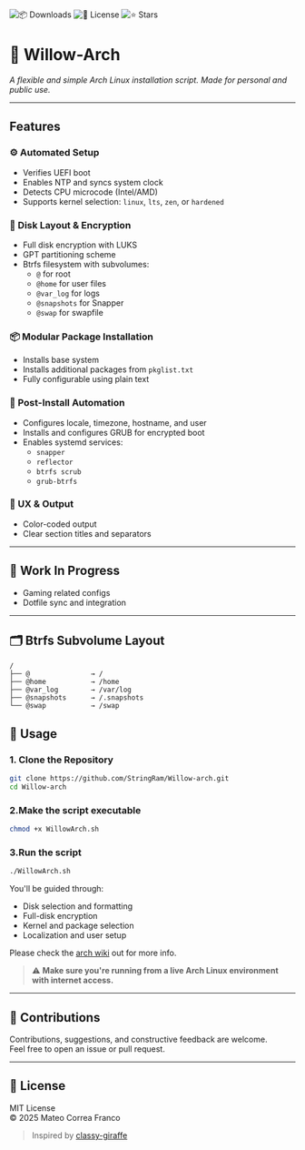 ![📦 Downloads](https://img.shields.io/github/downloads/StringRam/Willow-arch/total?label=📦%20Downloads)
![📄 License](https://img.shields.io/github/license/StringRam/Willow-arch?label=📄%20License)
![⭐ Stars](https://img.shields.io/github/stars/StringRam/Willow-arch?label=⭐%20Stars)


# 🌿 Willow-Arch

*A flexible and simple Arch Linux installation script. Made for personal and public use.*

---

## Features

### ⚙️ Automated Setup
- Verifies UEFI boot  
- Enables NTP and syncs system clock  
- Detects CPU microcode (Intel/AMD)  
- Supports kernel selection: `linux`, `lts`, `zen`, or `hardened`

### 💾 Disk Layout & Encryption
- Full disk encryption with LUKS  
- GPT partitioning scheme  
- Btrfs filesystem with subvolumes:
  - `@` for root
  - `@home` for user files
  - `@var_log` for logs
  - `@snapshots` for Snapper
  - `@swap` for swapfile

### 📦 Modular Package Installation
- Installs base system  
- Installs additional packages from `pkglist.txt`  
- Fully configurable using plain text

### 🧩 Post-Install Automation
- Configures locale, timezone, hostname, and user  
- Installs and configures GRUB for encrypted boot  
- Enables systemd services:
  - `snapper`
  - `reflector`
  - `btrfs scrub`
  - `grub-btrfs`

### 🎨 UX & Output
- Color-coded output  
- Clear section titles and separators

---

## 🧪 Work In Progress
- Gaming related configs 
- Dotfile sync and integration  

---

## 🗂️ Btrfs Subvolume Layout

```plaintext
/
├── @               → /
├── @home           → /home
├── @var_log        → /var/log
├── @snapshots      → /.snapshots
└── @swap           → /swap
```

## 🚀 Usage

### 1. Clone the Repository
```bash
git clone https://github.com/StringRam/Willow-arch.git
cd Willow-arch
```
### 2.Make the script executable
```bash
chmod +x WillowArch.sh
```
### 3.Run the script
```bash
./WillowArch.sh
```
You'll be guided through:

- Disk selection and formatting  
- Full-disk encryption  
- Kernel and package selection  
- Localization and user setup

Please check the [arch wiki](https://wiki.archlinux.org) out for more info.

> ⚠️ **Make sure you're running from a live Arch Linux environment with internet access.**

---

## 🤝 Contributions

Contributions, suggestions, and constructive feedback are welcome.  
Feel free to open an issue or pull request.

---

## 📜 License

MIT License  
© 2025 Mateo Correa Franco

> Inspired by [classy-giraffe](https://github.com/classy-giraffe)
